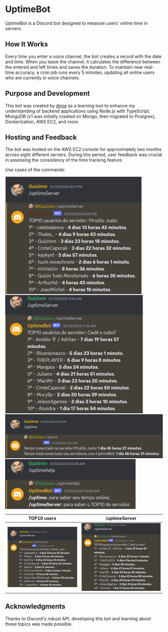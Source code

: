 
# UptimeBot

UptimeBot is a Discord bot designed to measure users' online time in servers.

## How It Works

Every time you enter a voice channel, the bot creates a record with the date and time. When you leave the channel, it calculates the difference between the entered and left times and saves the duration.
To maintain near real-time accuracy, a cron job runs every 5 minutes, updating all online users who are currently in voice channels.

## Purpose and Development

This bot was created by  [@me](https://github.com/GuilhermeSAraujo)  as a learning tool to enhance my understanding of backend applications using Node.js with TypeScript, MongoDB (v1 was initially created on Mongo, then migrated to Postgres), Dockerization, AWS EC2, and more.

## Hosting and Feedback

The bot was hosted on the AWS EC2 console for approximately two months across eight different servers. During this period, user feedback was crucial in assessing the consistency of the time tracking feature.

Use cases of the commands:

![uptimeServer - servidor X](./assets/uptimeServer1.png)
![uptimeServer servidor Y](./assets/uptimeServer2.png)
![uptime usuáruio](./assets/uptimeServer3.png)
![uptimeHelp /uptimeServer4](./assets/uptimeServer4.png)

TOP10 users         | /uptimeServer
:-------------------------:|:-------------------------:
![uptimeServer - servidor X](./assets/uptimeServer1.png)  |  ![uptimeServer servidor Y](./assets/uptimeServer2.png)

## Acknowledgments

Thanks to Discord's robust API, developing this bot and learning about these topics was made possible.
